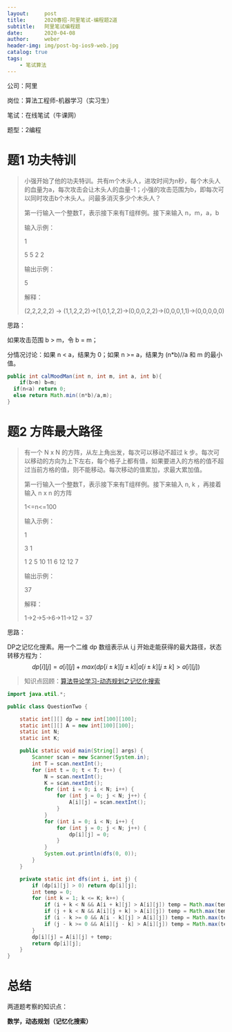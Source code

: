 ```yaml
---
layout:     post
title:      2020春招-阿里笔试-编程题2道
subtitle:   阿里笔试编程题
date:       2020-04-08
author:     weber
header-img: img/post-bg-ios9-web.jpg
catalog: true
tags:
    - 笔试算法
---
```


公司：阿里

岗位：算法工程师-机器学习（实习生）

笔试：在线笔试（牛课网）

题型：2编程

# 题1 功夫特训

>小强开始了他的功夫特训。共有m个木头人，进攻时间为n秒，每个木头人的血量为a，每次攻击会让木头人的血量-1；小强的攻击范围为b，即每次可以同时攻击b个木头人。问最多消灭多少个木头人？
>
>第一行输入一个整数T，表示接下来有T组样例。接下来输入 n，m，a，b
>
>输入示例：
>
>1
>
>5 5 2 2
>
>输出示例：
>
>5
>
>解释：
>
>(2,2,2,2,2) -> (1,1,2,2,2)->(1,0,1,2,2)->(0,0,0,2,2)->(0,0,0,1,1)->(0,0,0,0,0)

思路：

如果攻击范围 b > m，令 b = m；

分情况讨论：如果 n < a，结果为 0；如果 n >= a，结果为 (n\*b)//a 和 m 的最小值。

```java
public int calMoodMan(int n, int m, int a, int b){
	if(b>m) b=m;
  if(n<a) return 0;
  else return Math.min((n*b)/a,m);
}
```

# 题2 方阵最大路径

> 有一个 N x N 的方阵，从左上角出发，每次可以移动不超过 k 步。每次可以移动的方向为上下左右，每个格子上都有值，如果要进入的方格的值不超过当前方格的值，则不能移动。每次移动的值累加，求最大累加值。
>
> 第一行输入一个整数T，表示接下来有T组样例。接下来输入 n, k ，再接着输入 n x n 的方阵
>
> 1<=n<=100
>
> 输入示例：
>
> 1
>
> 3 1
>
> 1 2 5
> 10 11 6
> 12 12 7
>
> 输出示例：
>
> 37
>
> 解释：
>
> 1->2->5->6->11->12 = 37

思路：

DP之记忆化搜素。用一个二维 dp 数组表示从 i,j 开始走能获得的最大路径，状态转移方程为：
$$
dp[i][j] = a[i][j] + max(dp[i \pm k][j \pm k] \Big| a[i \pm k][j \pm k]>a[i][j])
$$

> 知识点回顾：[算法导论学习-动态规划之记忆化搜索](https://www.cnblogs.com/fu11211129/p/4276213.html)

```java
import java.util.*;

public class QuestionTwo {

    static int[][] dp = new int[100][100];
    static int[][] A = new int[100][100];
    static int N;
    static int K;

    public static void main(String[] args) {
        Scanner scan = new Scanner(System.in);
        int T = scan.nextInt();
        for (int t = 0; t < T; t++) {
            N = scan.nextInt();
            K = scan.nextInt();
            for (int i = 0; i < N; i++) {
                for (int j = 0; j < N; j++) {
                    A[i][j] = scan.nextInt();
                }
            }
            for (int i = 0; i < N; i++) {
                for (int j = 0; j < N; j++) {
                    dp[i][j] = 0;
                }
            }
            System.out.println(dfs(0, 0));
        }
    }

    private static int dfs(int i, int j) {
        if (dp[i][j] > 0) return dp[i][j];
        int temp = 0;
        for (int k = 1; k <= K; k++) {
            if (i + k < N && A[i + k][j] > A[i][j]) temp = Math.max(temp, dfs(i + k, j));
            if (j + k < N && A[i][j + k] > A[i][j]) temp = Math.max(temp, dfs(i, j + k));
            if (i - k >= 0 && A[i - k][j] > A[i][j]) temp = Math.max(temp, dfs(i - k, j));
            if (j - k >= 0 && A[i][j - k] > A[i][j]) temp = Math.max(temp, dfs(i, j - k));
        }
        dp[i][j] = A[i][j] + temp;
        return dp[i][j];
    }
}
```

# 总结

两道题考察的知识点：

**数学，动态规划（记忆化搜索）**

